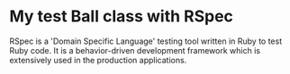 # My test Ball class with RSpec

RSpec is a 'Domain Specific Language' testing tool written in Ruby to test Ruby code. It is a behavior-driven development framework which is extensively used in the production applications.